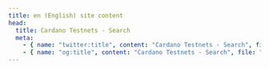 ```yaml
---
title: en (English) site content
head:
  title: Cardano Testnets - Search
  meta:
    - { name: "twitter:title", content: "Cardano Testnets - Search", file: "" }
    - { name: "og:title", content: "Cardano Testnets - Search", file: "" }
---
```

